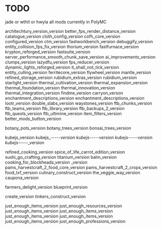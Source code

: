 # TODO

jade or wthit or hwyla
all mods currently in PolyMC

architechtury_version_version
better_fps_render_distance_version
catalogue_version
cloth_config_version
cofh_core_version
configured_version
ctm_version
fastworkbench_version
debuggify_version
entity_collision_fps_fix_version
thorium_version
fastfurnace_version
krypton_reforged_version
fastsuite_version
server_performance_smooth_chunk_save_version
ai_improvements_version
clumps_version
lazydfu_version
fps_reducer_version
dynamic_lights_reforged_version
it_shall_not_tick_version
entity_culling_version
ferritecore_version
flywheel_version
mantle_version
refined_storage_version
rubidium_extras_version
rubidium_version
starlight_version
thermal_cultivation_version
thermal_expansion_version
thermal_foundation_version
thermal_innovation_version
thermal_integration_version
findme_version
carryon_verson
enchantment_descriptions_version
enchantment_descriptions_version
lootr_version
double_slabs_version
waystones_version
ftb_chunks_version
ftb_teams_version
ftb_library_version
ftb_backups_2_version
ftb_quests_version
ftb_ultimine_version
item_filters_version
better_mods_button_version

botany_pots_version
botany_trees_version
bonsai_trees_version

kubejs_version
kubejs_-----_version
kubejs_-----_version
kubejs_-----_version
kubejs_-----_version

refined_cooking_version
spice_of_life_carrot_edition_version
sushi_go_crafting_version
titanium_version
balm_version
cooking_for_blockheads_version
_version
pams_harvestcraft_2_food_core_version
pams_harvestcraft_2_crops_version
food_txf_version
culinary_construct_version
the_veggie_way_version
caupona_version

farmers_delight_version
blueprint_version

create_version
tinkers_construct_version

just_enough_items_version
just_enough_resources_version
just_enough_items_version
just_enough_items_version
just_enough_items_version
just_enough_items_version
just_enough_items_version
just_enough_professions_version
